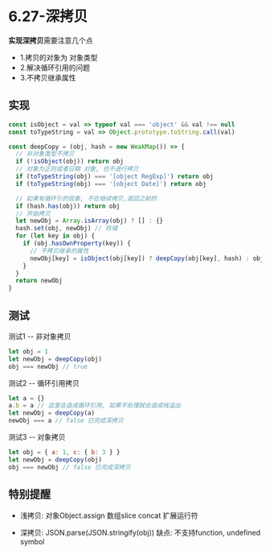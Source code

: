 # 6.27-深拷贝

**实现深拷贝**需要注意几个点

- 1.拷贝的对象为 对象类型
- 2.解决循环引用的问题
- 3.不拷贝继承属性



## 实现

```js
const isObject = val => typeof val === 'object' && val !== null
const toTypeString = val => Object.prototype.toString.call(val)

const deepCopy = (obj, hash = new WeakMap()) => {
  // 非对象类型不拷贝
  if (!isObject(obj)) return obj
  // 对象为正则或者日期 对象, 也不进行拷贝
  if (toTypeString(obj) === '[object RegExp]') return obj
  if (toTypeString(obj) === '[object Date]') return obj

  // 如果有循环引的现象, 不在继续拷贝,返回之前的
  if (hash.has(obj)) return obj
  // 开始拷贝
  let newObj = Array.isArray(obj) ? [] : {}
  hash.set(obj, newObj) // 存储
  for (let key in obj) {
    if (obj.hasOwnProperty(key)) {
      // 不拷贝继承的属性
      newObj[key] = isObject(obj[key]) ? deepCopy(obj[key], hash) : obj[key]
    }
  }
  return newObj
}
```

## 测试

测试1 -- 非对象拷贝

```js
let obj = 1
let newObj = deepCopy(obj)
obj === newObj // true
```

测试2 -- 循环引用拷贝

```js
let a = {}
a.b = a // 这里会造成循环引用, 如果不处理就会造成栈溢出
let newObj = deepCopy(a)
newObj === a // false 已完成深拷贝
```

测试3 -- 对象拷贝

```js
let obj = { a: 1, c: { b: 3 } }
let newObj = deepCopy(obj)
obj === newObj // false 已完成深拷贝
```

## 特别提醒

- 浅拷贝: 对象Object.assign  数组slice concat  扩展运行符

- 深拷贝: JSON.parse(JSON.stringify(obj)) 缺点: 不支持function, undefined symbol